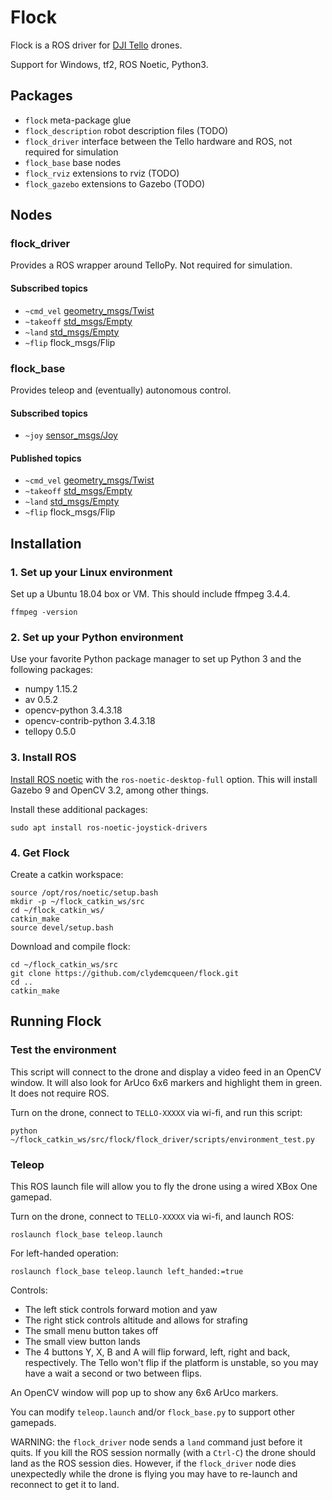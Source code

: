 # Flock

Flock is a ROS driver for [DJI Tello](https://store.dji.com/product/tello) drones.

Support for Windows, tf2, ROS Noetic, Python3.

## Packages

* `flock` meta-package glue
* `flock_description` robot description files (TODO)
* `flock_driver` interface between the Tello hardware and ROS, not required for simulation
* `flock_base` base nodes
* `flock_rviz` extensions to rviz (TODO)
* `flock_gazebo` extensions to Gazebo (TODO)

## Nodes

### flock_driver

Provides a ROS wrapper around TelloPy. Not required for simulation.

#### Subscribed topics

* `~cmd_vel` [geometry_msgs/Twist](http://docs.ros.org/api/geometry_msgs/html/msg/Twist.html)
* `~takeoff` [std_msgs/Empty](http://docs.ros.org/api/std_msgs/html/msg/Empty.html)
* `~land` [std_msgs/Empty](http://docs.ros.org/api/std_msgs/html/msg/Empty.html)
* `~flip` flock_msgs/Flip

### flock_base

Provides teleop and (eventually) autonomous control.

#### Subscribed topics

* `~joy` [sensor_msgs/Joy](http://docs.ros.org/api/sensor_msgs/html/msg/Joy.html)

#### Published topics

* `~cmd_vel` [geometry_msgs/Twist](http://docs.ros.org/api/geometry_msgs/html/msg/Twist.html)
* `~takeoff` [std_msgs/Empty](http://docs.ros.org/api/std_msgs/html/msg/Empty.html)
* `~land` [std_msgs/Empty](http://docs.ros.org/api/std_msgs/html/msg/Empty.html)
* `~flip` flock_msgs/Flip

## Installation

### 1. Set up your Linux environment

Set up a Ubuntu 18.04 box or VM. This should include ffmpeg 3.4.4.
~~~
ffmpeg -version
~~~

### 2. Set up your Python environment

Use your favorite Python package manager to set up Python 3 and the following packages:

* numpy 1.15.2
* av 0.5.2
* opencv-python 3.4.3.18
* opencv-contrib-python 3.4.3.18
* tellopy 0.5.0

### 3. Install ROS

[Install ROS noetic](http://wiki.ros.org/Installation/Ubuntu) with the `ros-noetic-desktop-full` option.
This will install Gazebo 9 and OpenCV 3.2, among other things.

Install these additional packages:
~~~
sudo apt install ros-noetic-joystick-drivers
~~~

### 4. Get Flock

Create a catkin workspace:
~~~
source /opt/ros/noetic/setup.bash
mkdir -p ~/flock_catkin_ws/src
cd ~/flock_catkin_ws/
catkin_make
source devel/setup.bash
~~~

Download and compile flock:
~~~
cd ~/flock_catkin_ws/src
git clone https://github.com/clydemcqueen/flock.git
cd ..
catkin_make
~~~

## Running Flock

### Test the environment

This script will connect to the drone and display a video feed in an OpenCV window.
It will also look for ArUco 6x6 markers and highlight them in green.
It does not require ROS.

Turn on the drone, connect to `TELLO-XXXXX` via wi-fi, and run this script:
~~~
python ~/flock_catkin_ws/src/flock/flock_driver/scripts/environment_test.py
~~~

### Teleop

This ROS launch file will allow you to fly the drone using a wired XBox One gamepad.

Turn on the drone, connect to `TELLO-XXXXX` via wi-fi, and launch ROS:
~~~
roslaunch flock_base teleop.launch
~~~

For left-handed operation:
~~~
roslaunch flock_base teleop.launch left_handed:=true
~~~

Controls:
* The left stick controls forward motion and yaw
* The right stick controls altitude and allows for strafing
* The small menu button takes off
* The small view button lands
* The 4 buttons Y, X, B and A will flip forward, left, right and back, respectively.
The Tello won't flip if the platform is unstable, so you may have a wait a second or two between flips.

An OpenCV window will pop up to show any 6x6 ArUco markers.

You can modify `teleop.launch` and/or `flock_base.py` to support other gamepads.

WARNING: the `flock_driver` node sends a `land` command just before it quits.
If you kill the ROS session normally (with a `Ctrl-C`) the drone should land as the ROS session dies.
However, if the `flock_driver` node dies unexpectedly while the drone is flying
you may have to re-launch and reconnect to get it to land.

